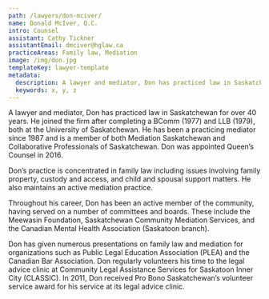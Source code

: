 ```yaml
---
path: /lawyers/don-mciver/
name: Donald McIver, Q.C.
intro: Counsel
assistant: Cathy Tickner
assistantEmail: dmciver@hglaw.ca
practiceAreas: Family law, Mediation
image: /img/don.jpg
templateKey: lawyer-template
metadata:
  description: A lawyer and mediator, Don has practiced law in Saskatchewan for over 40 years. He joined the firm after completing a BComm (1977) and LLB (1979), both at the University of Saskatchewan. He has been a practicing mediator since 1987 and is a member of both Mediation Saskatchewan and Collaborative Professionals of Saskatchewan. Don was appointed Queen’s Counsel in 2016.
  keywords: x, y, z
---
```

A lawyer and mediator, Don has practiced law in Saskatchewan for over 40 years. He joined the
firm after completing a BComm (1977) and LLB (1979), both at the University of Saskatchewan.
He has been a practicing mediator since 1987 and is a member of both Mediation Saskatchewan
and Collaborative Professionals of Saskatchewan. Don was appointed Queen’s Counsel in 2016.

Don’s practice is concentrated in family law including issues involving family property, custody
and access, and child and spousal support matters. He also maintains an active mediation
practice.

Throughout his career, Don has been an active member of the community, having served on a
number of committees and boards. These include the Meewasin Foundation, Saskatchewan
Community Mediation Services, and the Canadian Mental Health Association (Saskatoon
branch).

Don has given numerous presentations on family law and mediation for organizations such as Public Legal Education Association (PLEA) and the Canadian Bar Association. Don regularly volunteers his time to the legal advice clinic at Community Legal Assistance Services for Saskatoon Inner City (CLASSIC). In 2011, Don received Pro Bono Saskatchewan’s volunteer service award for his service at its legal advice clinic.
